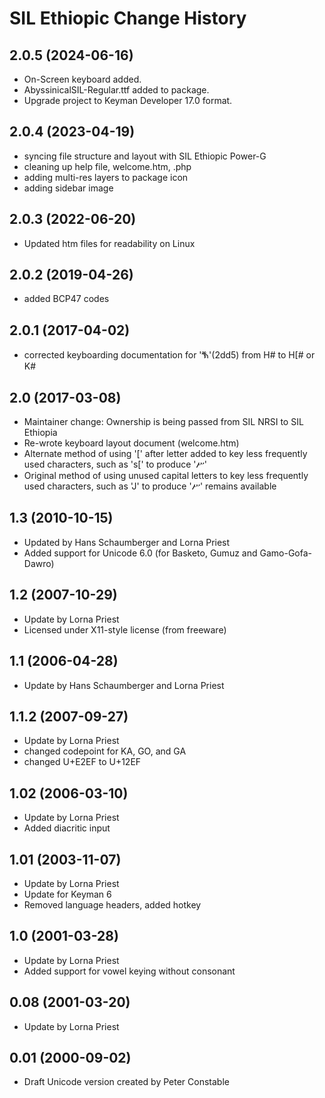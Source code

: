 SIL Ethiopic Change History
===========================

2.0.5 (2024-06-16)
-------------------
* On-Screen keyboard added.
* AbyssinicalSIL-Regular.ttf added to package.
* Upgrade project to Keyman Developer 17.0 format.

2.0.4 (2023-04-19)
-------------------
* syncing file structure and layout with SIL Ethiopic Power-G
* cleaning up help file, welcome.htm, .php
* adding multi-res layers to package icon
* adding sidebar image

2.0.3 (2022-06-20)
-------------------
* Updated htm files for readability on Linux

2.0.2 (2019-04-26)
------------------
* added BCP47 codes

2.0.1 (2017-04-02)
------------------
* corrected keyboarding documentation for 'ⷕ'(2dd5) from H# to H[# or K#

2.0 (2017-03-08)
----------------
* Maintainer change: Ownership is being passed from SIL NRSI to SIL Ethiopia
* Re-wrote keyboard layout document (welcome.htm)
* Alternate method of using '[' after letter added to key less frequently used characters, such as 's[' to produce 'ሥ'
* Original method of using unused capital letters to key less frequently used characters, such as 'J' to produce 'ሥ' remains available

1.3 (2010-10-15)
----------------
* Updated by Hans Schaumberger and Lorna Priest
* Added support for Unicode 6.0 (for Basketo, Gumuz and Gamo-Gofa-Dawro)

1.2 (2007-10-29)
----------------
* Update by Lorna Priest
* Licensed under X11-style license (from freeware)

1.1 (2006-04-28)
----------------
* Update by Hans Schaumberger and Lorna Priest

1.1.2 (2007-09-27)
----------------
* Update by Lorna Priest
* changed codepoint for KA, GO, and GA
* changed U+E2EF to U+12EF

1.02 (2006-03-10)
----------------
* Update by Lorna Priest
* Added diacritic input

1.01 (2003-11-07)
----------------
* Update by Lorna Priest
* Update for Keyman 6
* Removed language headers, added hotkey

1.0 (2001-03-28)
----------------
* Update by Lorna Priest
* Added support for vowel keying without consonant

0.08 (2001-03-20)
----------------
* Update by Lorna Priest

0.01 (2000-09-02)
----------------
* Draft Unicode version created by Peter Constable
